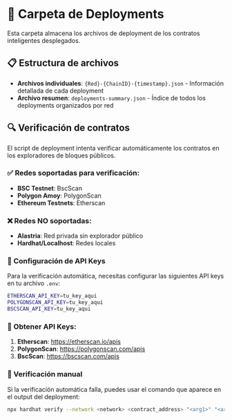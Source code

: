 # 📁 Carpeta de Deployments

Esta carpeta almacena los archivos de deployment de los contratos inteligentes desplegados.

## 📋 Estructura de archivos

- **Archivos individuales**: `{Red}-{ChainID}-{timestamp}.json` - Información detallada de cada deployment
- **Archivo resumen**: `deployments-summary.json` - Índice de todos los deployments organizados por red

## 🔍 Verificación de contratos

El script de deployment intenta verificar automáticamente los contratos en los exploradores de bloques públicos.

### ✅ Redes soportadas para verificación:
- **BSC Testnet**: BscScan
- **Polygon Amoy**: PolygonScan
- **Ethereum Testnets**: Etherscan

### ❌ Redes NO soportadas:
- **Alastria**: Red privada sin explorador público
- **Hardhat/Localhost**: Redes locales

### 🔑 Configuración de API Keys

Para la verificación automática, necesitas configurar las siguientes API keys en tu archivo `.env`:

```bash
ETHERSCAN_API_KEY=tu_key_aqui
POLYGONSCAN_API_KEY=tu_key_aqui  
BSCSCAN_API_KEY=tu_key_aqui
```

### 📖 Obtener API Keys:

1. **Etherscan**: https://etherscan.io/apis
2. **PolygonScan**: https://polygonscan.com/apis
3. **BscScan**: https://bscscan.com/apis

### 🚀 Verificación manual

Si la verificación automática falla, puedes usar el comando que aparece en el output del deployment:

```bash
npx hardhat verify --network <network> <contract_address> "<arg1>" "<arg2>"
```
